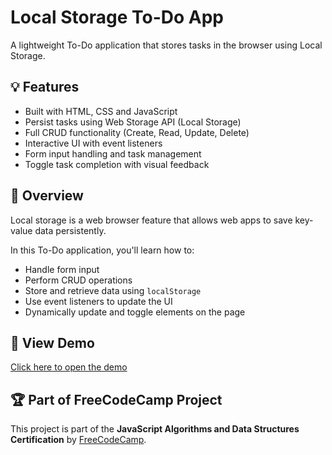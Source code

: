 # Local Storage To-Do App

A lightweight To-Do application that stores tasks in the browser using Local Storage.

## 💡 Features
- Built with HTML, CSS and JavaScript
- Persist tasks using Web Storage API (Local Storage)
- Full CRUD functionality (Create, Read, Update, Delete)
- Interactive UI with event listeners
- Form input handling and task management
- Toggle task completion with visual feedback

## 📘 Overview
Local storage is a web browser feature that allows web apps to save key-value data persistently.

In this To-Do application, you'll learn how to:
- Handle form input
- Perform CRUD operations
- Store and retrieve data using `localStorage`
- Use event listeners to update the UI
- Dynamically update and toggle elements on the page

## 🔗 View Demo
[Click here to open the demo](https://abhishekdevelops.github.io/To-Do-App)

## 🏆 Part of FreeCodeCamp Project  
This project is part of the **JavaScript Algorithms and Data Structures Certification** by [FreeCodeCamp](https://www.freecodecamp.org/).
